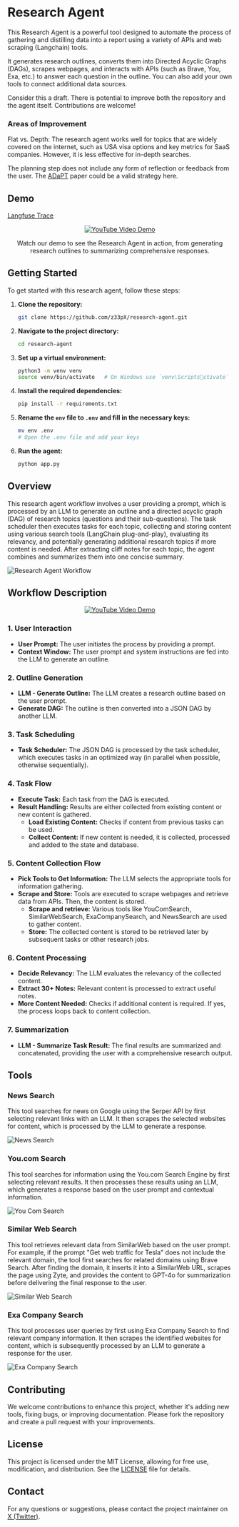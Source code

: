 # Research Agent

This Research Agent is a powerful tool designed to automate the process of gathering and distilling data into a report using a variety of APIs and web scraping (Langchain) tools.

It generates research outlines, converts them into Directed Acyclic Graphs (DAGs), scrapes webpages, and interacts with APIs (such as Brave, You, Exa, etc.) to answer each question in the outline. You can also add your own tools to connect additional data sources.

Consider this a draft. There is potential to improve both the repository and the agent itself. Contributions are welcome!

### Areas of Improvement

Flat vs. Depth: The research agent works well for topics that are widely covered on the internet, such as USA visa options and key metrics for SaaS companies. However, it is less effective for in-depth searches.

The planning step does not include any form of reflection or feedback from the user. The [ADaPT](https://arxiv.org/abs/2311.05772) paper could be a valid strategy here.

## Demo

[Langfuse Trace](https://cloud.langfuse.com/project/clvdpeujs0000hl9b7qqzw4n7/traces/ce95336f-418e-41df-8b4f-bf9cef10f364?observation=31f3979a-9c2f-4102-bc02-420744ea2f17&display=details)

<div align="center">
  <a href="https://youtu.be/JLB8A0O7C5g">
    <img src="https://img.youtube.com/vi/JLB8A0O7C5g/maxresdefault.jpg" alt="YouTube Video Demo">
  </a>
  <p>Watch our demo to see the Research Agent in action, from generating research outlines to summarizing comprehensive responses.</p>
</div>

## Getting Started

To get started with this research agent, follow these steps:

1. **Clone the repository:**

   ```bash
   git clone https://github.com/z33pX/research-agent.git
   ```

2. **Navigate to the project directory:**

   ```bash
   cd research-agent
   ```

3. **Set up a virtual environment:**

   ```bash
   python3 -m venv venv
   source venv/bin/activate   # On Windows use `venv\Scriptsctivate`
   ```

4. **Install the required dependencies:**

   ```bash
   pip install -r requirements.txt
   ```

5. **Rename the `env` file to `.env` and fill in the necessary keys:**

   ```bash
   mv env .env
   # Open the .env file and add your keys
   ```

6. **Run the agent:**

   ```bash
   python app.py
   ```

## Overview

This research agent workflow involves a user providing a prompt, which is processed by an LLM to generate an outline and a directed acyclic graph (DAG) of research topics (questions and their sub-questions). The task scheduler then executes tasks for each topic, collecting and storing content using various search tools (LangChain plug-and-play), evaluating its relevancy, and potentially generating additional research topics if more content is needed. After extracting cliff notes for each topic, the agent combines and summarizes them into one concise summary.

![Research Agent Workflow](images/research-agent-v2.png)

## Workflow Description

<div align="center">
  <a href="https://youtu.be/CoBMtCuA4MM">
    <img src="https://img.youtube.com/vi/CoBMtCuA4MM/maxresdefault.jpg" alt="YouTube Video Demo">
  </a>
</div>

### 1. User Interaction

- **User Prompt:** The user initiates the process by providing a prompt.
- **Context Window:** The user prompt and system instructions are fed into the LLM to generate an outline.

### 2. Outline Generation

- **LLM - Generate Outline:** The LLM creates a research outline based on the user prompt.
- **Generate DAG:** The outline is then converted into a JSON DAG by another LLM.

### 3. Task Scheduling

- **Task Scheduler:** The JSON DAG is processed by the task scheduler, which executes tasks in an optimized way (in parallel when possible, otherwise sequentially).

### 4. Task Flow

- **Execute Task:** Each task from the DAG is executed.
- **Result Handling:** Results are either collected from existing content or new content is gathered.
  - **Load Existing Content:** Checks if content from previous tasks can be used.
  - **Collect Content:** If new content is needed, it is collected, processed and added to the state and database.

### 5. Content Collection Flow

- **Pick Tools to Get Information:** The LLM selects the appropriate tools for information gathering.
- **Scrape and Store:** Tools are executed to scrape webpages and retrieve data from APIs. Then, the content is stored.
  - **Scrape and retrieve:** Various tools like YouComSearch, SimilarWebSearch, ExaCompanySearch, and NewsSearch are used to gather content.
  - **Store:** The collected content is stored to be retrieved later by subsequent tasks or other research jobs.

### 6. Content Processing

- **Decide Relevancy:** The LLM evaluates the relevancy of the collected content.
- **Extract 30+ Notes:** Relevant content is processed to extract useful notes.
- **More Content Needed:** Checks if additional content is required. If yes, the process loops back to content collection.

### 7. Summarization

- **LLM - Summarize Task Result:** The final results are summarized and concatenated, providing the user with a comprehensive research output.

## Tools

### News Search

This tool searches for news on Google using the Serper API by first selecting relevant links with an LLM. It then scrapes the selected websites for content, which is processed by the LLM to generate a response.

![News Search](images/news-search-tool.png)

### You.com Search

This tool searches for information using the You.com Search Engine by first selecting relevant results. It then processes these results using an LLM, which generates a response based on the user prompt and contextual information.

![You Com Search](images/youcom-search.png)

### Similar Web Search

This tool retrieves relevant data from SimilarWeb based on the user prompt. For example, if the prompt "Get web traffic for Tesla" does not include the relevant domain, the tool first searches for related domains using Brave Search. After finding the domain, it inserts it into a SimilarWeb URL, scrapes the page using Zyte, and provides the content to GPT-4o for summarization before delivering the final response to the user.

![Similar Web Search](images/similar-web-search.png)

### Exa Company Search

This tool processes user queries by first using Exa Company Search to find relevant company information. It then scrapes the identified websites for content, which is subsequently processed by an LLM to generate a response for the user.

![Exa Company Search](images/exa-company-search.png)

## Contributing

We welcome contributions to enhance this project, whether it's adding new tools, fixing bugs, or improving documentation. Please fork the repository and create a pull request with your improvements.

## License

This project is licensed under the MIT License, allowing for free use, modification, and distribution. See the [LICENSE](https://opensource.org/license/mit) file for details.

## Contact

For any questions or suggestions, please contact the project maintainer on [X (Twitter)](https://x.com/dan_schoenbohm).
